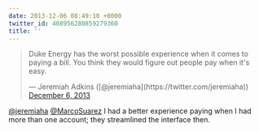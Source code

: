 ```yaml
---
date: 2013-12-06 08:49:10 +0000
twitter_id: 408956280859279360
title: ''
---
```


<blockquote class="twitter-tweet"><p lang="en" dir="ltr">Duke Energy has the worst possible experience when it comes to paying a bill. You think they would figure out people pay when it&#39;s easy.</p>&mdash; Jeremiah Adkins ([@jeremiaha](https://twitter.com/jeremiaha)) <a href="https://twitter.com/jeremiaha/status/408772945150894080?ref_src=twsrc%5Etfw">December 6, 2013</a></blockquote>
<script async src="https://platform.twitter.com/widgets.js" charset="utf-8"></script>

[@jeremiaha](https://twitter.com/jeremiaha) [@MarcoSuarez](https://twitter.com/MarcoSuarez) I had a better experience paying when I had more than one account; they streamlined the interface then.
